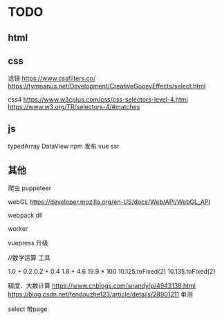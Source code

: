 # TODO

## html

## css 

滤镜 https://www.cssfilters.co/
    https://tympanus.net/Development/CreativeGooeyEffects/select.html

css4 
https://www.w3cplus.com/css/css-selectors-level-4.html
https://www.w3.org/TR/selectors-4/#matches


## js
typedArray  DataView
npm 发布
vue ssr


## 其他
爬虫 puppeteer

webGL
https://developer.mozilla.org/en-US/docs/Web/API/WebGL_API

webpack
	dll
    
worker

vuepress 升级


//数学运算 工具

1.0 + 0.2
0.2 + 0.4
1.8 + 4.6
19.9 * 100
10.125.toFixed(2) 
10.135.toFixed(2) 

精度、大数计算
https://www.cnblogs.com/snandy/p/4943138.html
https://blog.csdn.net/fendouzhe123/article/details/28901211
单测

select 带page





